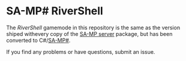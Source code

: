 SA-MP# RiverShell
====================

The _RiverShell_ gamemode in this repository is the same as the version shiped withevery copy of the [SA-MP server] package, but has been converted to C#/[SA-MP#].

If you find any problems or have questions, submit an issue.

[sa-mp server]: http://sa-mp.com/download.php
[sa-mp#]: https://github.com/ikkentim/SampSharp
